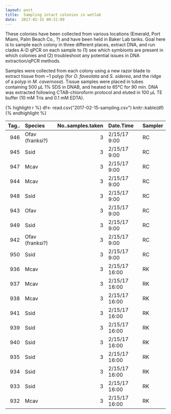 ```yaml
---
layout: post
title:  Sampling intact colonies in wetlab
date:  2017-02-15 09:31:09
---
```


These colonies have been collected from various locations (Emerald, Port Miami, Palm Beach Co., ?) and have been held in Baker Lab tanks. Goal here is to sample each colony in three different places, extract DNA, and run clades A-D qPCR on each sample to (1) see which symbionts are present in which colonies and (2) troubleshoot any potential issues in DNA extraction/qPCR methods.

Samples were collected from each colony using a new razor blade to extract tissue from ~1 polyp (for *O. faveolata* and *S. siderea*, and the ridge of a polyp in *M. cavernosa*). Tissue samples were placed in tubes containing 500 µL 1% SDS in DNAB, and heated to 65°C for 90 min. DNA was extracted following CTAB-chloroform protocol and eluted in 100 µL TE buffer (10 mM Tris and 0.1 mM EDTA).


{% highlight r %}
df<- read.csv("2017-02-15-sampling.csv")
knitr::kable(df)
{% endhighlight %}



| Tag..|Species         | No..samples.taken|Date.Time     |Sampler |
|-----:|:---------------|-----------------:|:-------------|:-------|
|   946|Ofav (franksi?) |                 3|2/15/17 9:00  |RC      |
|   945|Ssid            |                 3|2/15/17 9:00  |RC      |
|   947|Mcav            |                 3|2/15/17 9:00  |RC      |
|   944|Mcav            |                 3|2/15/17 9:00  |RC      |
|   948|Ssid            |                 3|2/15/17 9:00  |RC      |
|   943|Ofav            |                 3|2/15/17 9:00  |RC      |
|   949|Ssid            |                 3|2/15/17 9:00  |RC      |
|   942|Ofav (franksi?) |                 3|2/15/17 9:00  |RC      |
|   950|Ssid            |                 3|2/15/17 9:00  |RC      |
|   936|Mcav            |                 3|2/15/17 16:00 |RK      |
|   937|Mcav            |                 3|2/15/17 16:00 |RK      |
|   938|Mcav            |                 3|2/15/17 16:00 |RK      |
|   941|Ssid            |                 3|2/15/17 16:00 |RK      |
|   939|Ssid            |                 3|2/15/17 16:00 |RK      |
|   940|Ssid            |                 3|2/15/17 16:00 |RK      |
|   935|Ssid            |                 3|2/15/17 16:00 |RK      |
|   934|Ssid            |                 3|2/15/17 16:00 |RK      |
|   933|Ssid            |                 3|2/15/17 16:00 |RK      |
|   932|Mcav            |                 3|2/15/17 16:00 |RK      |

